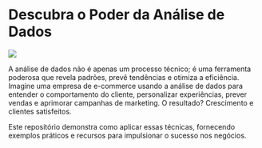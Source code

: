 # Descubra o Poder da Análise de Dados
![](https://images.datacamp.com/image/upload/v1688736364/image_d844eb0462.png)

A análise de dados não é apenas um processo técnico; é uma ferramenta poderosa que revela padrões, prevê tendências e otimiza a eficiência. Imagine uma empresa de e-commerce usando a análise de dados para entender o comportamento do cliente, personalizar experiências, prever vendas e aprimorar campanhas de marketing. O resultado? Crescimento e clientes satisfeitos. 

Este repositório demonstra como aplicar essas técnicas, fornecendo exemplos práticos e recursos para impulsionar o sucesso nos negócios.

